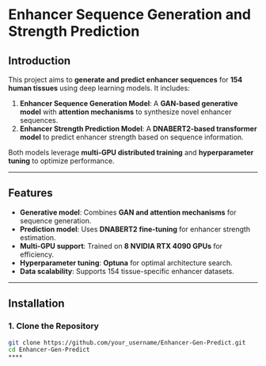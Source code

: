 # Enhancer Sequence Generation and Strength Prediction

## **Introduction**
This project aims to **generate and predict enhancer sequences** for **154 human tissues** using deep learning models. It includes:
1. **Enhancer Sequence Generation Model**: A **GAN-based generative model** with **attention mechanisms** to synthesize novel enhancer sequences.
2. **Enhancer Strength Prediction Model**: A **DNABERT2-based transformer model** to predict enhancer strength based on sequence information.

Both models leverage **multi-GPU distributed training** and **hyperparameter tuning** to optimize performance.

---

## **Features**
- **Generative model**: Combines **GAN and attention mechanisms** for sequence generation.
- **Prediction model**: Uses **DNABERT2 fine-tuning** for enhancer strength estimation.
- **Multi-GPU support**: Trained on **8 NVIDIA RTX 4090 GPUs** for efficiency.
- **Hyperparameter tuning**: **Optuna** for optimal architecture search.
- **Data scalability**: Supports 154 tissue-specific enhancer datasets.

---

## **Installation**

### **1. Clone the Repository**
```bash
git clone https://github.com/your_username/Enhancer-Gen-Predict.git
cd Enhancer-Gen-Predict
****
